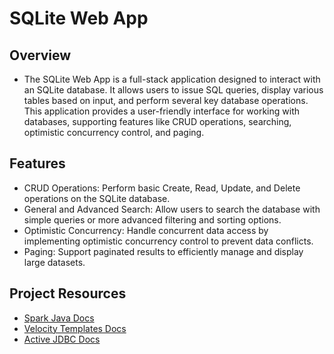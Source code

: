 # SQLite Web App
## Overview
* The SQLite Web App is a full-stack application designed to interact with an SQLite database. It allows users to issue SQL queries, display various tables based on input, and perform several key database operations. This application provides a user-friendly interface for working with databases, supporting features like CRUD operations, searching, optimistic concurrency control, and paging.

## Features
* CRUD Operations: Perform basic Create, Read, Update, and Delete operations on the SQLite database.
* General and Advanced Search: Allow users to search the database with simple queries or more advanced filtering and sorting options.
* Optimistic Concurrency: Handle concurrent data access by implementing optimistic concurrency control to prevent data conflicts.
* Paging: Support paginated results to efficiently manage and display large datasets.

## Project Resources
* [Spark Java Docs](http://sparkjava.com/documentation)
* [Velocity Templates Docs](https://velocity.apache.org/engine/2.2/user-guide.html#loops)
* [Active JDBC Docs](https://javalite.io/activejdbc)
